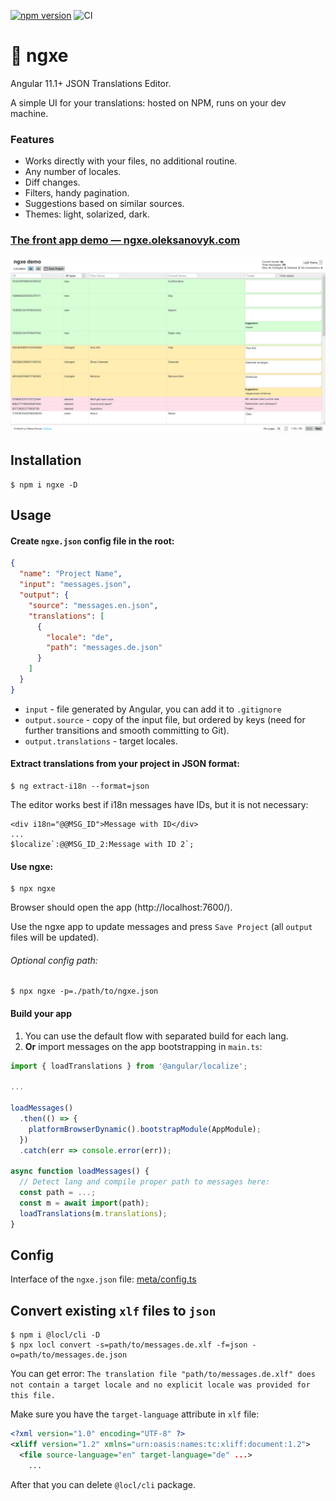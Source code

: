 [![npm version](https://badge.fury.io/js/ngxe.svg)](https://www.npmjs.com/package/ngxe)
![CI](https://github.com/navix/ngxe/actions/workflows/ci.yml/badge.svg)

# 📜 ngxe

Angular 11.1+ JSON Translations Editor.

A simple UI for your translations: hosted on NPM, runs on your dev machine.

### Features

* Works directly with your files, no additional routine.
* Any number of locales.
* Diff changes.
* Filters, handy pagination.
* Suggestions based on similar sources.
* Themes: light, solarized, dark.

### [The front app demo — ngxe.oleksanovyk.com](https://ngxe.oleksanovyk.com/)

![ngxe screenshop](./screenshot.png)


## Installation

```shell
$ npm i ngxe -D
```


## Usage

#### Create `ngxe.json` config file in the root:

```json
{
  "name": "Project Name",
  "input": "messages.json",
  "output": {
    "source": "messages.en.json",
    "translations": [
      {
        "locale": "de",
        "path": "messages.de.json"
      }
    ]
  }
}
```

* `input` - file generated by Angular, you can add it to `.gitignore`
* `output.source` - copy of the input file, but ordered by keys (need for further transitions and smooth committing to Git).
* `output.translations` - target locales.

#### Extract translations from your project in JSON format:

```shell
$ ng extract-i18n --format=json
```

The editor works best if i18n messages have IDs, but it is not necessary:

```
<div i18n="@@MSG_ID">Message with ID</div>
...
$localize`:@@MSG_ID_2:Message with ID 2`;
```

#### Use ngxe:

```shell
$ npx ngxe
```

Browser should open the app (http://localhost:7600/).

Use the ngxe app to update messages and press `Save Project` (all `output` files will be updated).

###### Optional config path:

```shell
$ npx ngxe -p=./path/to/ngxe.json
```

#### Build your app

1. You can use the default flow with separated build for each lang.
2. **Or** import messages on the app bootstrapping in `main.ts`:

```ts
import { loadTranslations } from '@angular/localize';

...

loadMessages()
  .then(() => {
    platformBrowserDynamic().bootstrapModule(AppModule);
  })
  .catch(err => console.error(err));
  
async function loadMessages() {
  // Detect lang and compile proper path to messages here:
  const path = ...;
  const m = await import(path);
  loadTranslations(m.translations);
}
```


## Config

Interface of the `ngxe.json` file: [meta/config.ts](/projects/meta/config.ts)


## Convert existing `xlf` files to `json`

```shell
$ npm i @locl/cli -D
$ npx locl convert -s=path/to/messages.de.xlf -f=json -o=path/to/messages.de.json
```

You can get error: `The translation file "path/to/messages.de.xlf" does not contain a target locale and no explicit locale was provided for this file.`

Make sure you have the `target-language` attribute in `xlf` file:

```xml
<?xml version="1.0" encoding="UTF-8" ?>
<xliff version="1.2" xmlns="urn:oasis:names:tc:xliff:document:1.2">
  <file source-language="en" target-language="de" ...>
    ...
```

After that you can delete `@locl/cli` package. 
